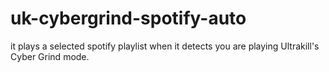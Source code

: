 # uk-cybergrind-spotify-auto
it plays a selected spotify playlist when it detects you are playing Ultrakill's Cyber Grind mode.

